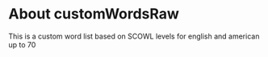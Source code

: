 # About customWordsRaw
This is a custom word list based on SCOWL levels for english and american up to 70